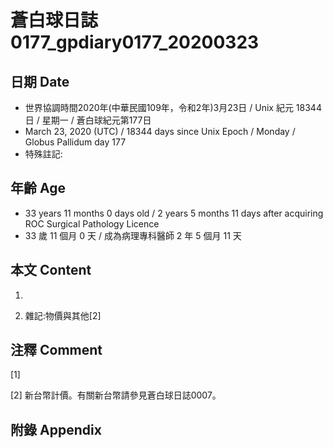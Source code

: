 # 蒼白球日誌0177_gpdiary0177_20200323 #

## 日期 Date ##

* 世界協調時間2020年(中華民國109年，令和2年)3月23日 / Unix 紀元 18344 日 / 星期一 / 蒼白球紀元第177日
* March 23, 2020 (UTC) / 18344 days since Unix Epoch / Monday / Globus Pallidum day 177
* 特殊註記:

## 年齡 Age ##

* 33 years 11 months 0 days old / 2 years 5 months 11 days after acquiring ROC Surgical Pathology Licence
* 33 歲 11 個月 0 天 / 成為病理專科醫師 2 年 5 個月 11 天

## 本文 Content ##

1. 

    
2. 雜記:物價與其他[2]

    

## 注釋 Comment ##

[1] 


[2] 新台幣計價。有關新台幣請參見蒼白球日誌0007。



## 附錄 Appendix ##

